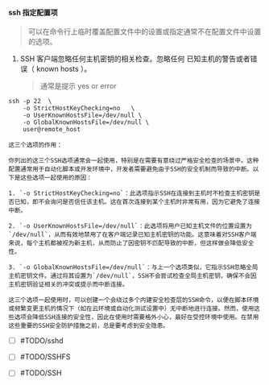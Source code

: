 #### ssh 指定配置项

> 可以在命令行上临时覆盖配置文件中的设置或指定通常不在配置文件中设置的选项。



1. SSH 客户端忽略任何主机密钥的相关检查。忽略任何 已知主机的警告或者错误（ known hosts ）。

   > 通常是提示 yes or error

```shell
ssh -p 22  \
	-o StrictHostKeyChecking=no   \ 
	-o UserKnownHostsFile=/dev/null \
	-o GlobalKnownHostsFile=/dev/null \
	user@remote_host
```

```
这三个选项的作用：

你列出的这三个SSH选项通常会一起使用，特别是在需要有意绕过严格安全检查的场景中。这种配置通常用于自动化脚本或开发环境中，开发者需要避免由于SSH的安全机制而导致的中断。以下是这些选项一起使用的原因：

1. `-o StrictHostKeyChecking=no`：此选项指示SSH在连接到主机时不检查主机密钥是否已知，即不会询问是否信任该主机。这在首次连接到某个主机时非常有用，因为它避免了连接中断。

2. `-o UserKnownHostsFile=/dev/null`：此选项将用户已知主机文件的位置设置为`/dev/null`，从而有效地禁用了在客户端记录已知主机密钥的功能。这意味着对SSH客户端来说，每个主机都被视为新主机，从而防止了因密钥不匹配导致的中断，但这样做会降低安全性。

3. `-o GlobalKnownHostsFile=/dev/null`：与上一个选项类似，它指示SSH忽略全局主机密钥文件。通过将其设置为`/dev/null`，SSH不会尝试检查全局主机密钥，确保不会因主机密钥验证相关的冲突或提示而中断连接。

这三个选项一起使用时，可以创建一个会绕过多个内建安全检查层的SSH命令，以便在脚本环境或频繁变更主机的情况下（如在云环境或自动化测试设置中）无中断地进行连接。然而，使用这些选项会降低SSH连接的安全性，因此在使用时需要格外小心，最好在受控环境中使用。在禁用这些重要的SSH安全防护措施之前，总是要考虑到安全隐患。
```





- [ ] #TODO/sshd



- [ ] #TODO/SSHFS



- [ ] #TODO/SSH



